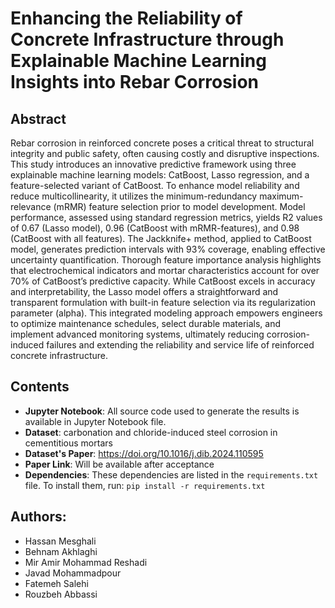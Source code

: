 # Enhancing the Reliability of Concrete Infrastructure through Explainable Machine Learning Insights into Rebar Corrosion

## Abstract

Rebar corrosion in reinforced concrete poses a critical threat to structural integrity and public safety, often causing costly and disruptive inspections. This study introduces an innovative predictive framework using three explainable machine learning models: CatBoost, Lasso regression, and a feature-selected variant of CatBoost. To enhance model reliability and reduce multicollinearity, it utilizes the minimum-redundancy maximum-relevance (mRMR) feature selection prior to model development. Model performance, assessed using standard regression metrics, yields R2 values of 0.67 (Lasso model), 0.96 (CatBoost with mRMR-features), and 0.98 (CatBoost with all features). The Jackknife+ method, applied to CatBoost model, generates prediction intervals with 93% coverage, enabling effective uncertainty quantification. Thorough feature importance analysis highlights that electrochemical indicators and mortar characteristics account for over 70% of CatBoost’s predictive capacity. While CatBoost excels in accuracy and interpretability, the Lasso model offers a straightforward and transparent formulation with built-in feature selection via its regularization parameter (alpha). This integrated modeling approach empowers engineers to optimize maintenance schedules, select durable materials, and implement advanced monitoring systems, ultimately reducing corrosion-induced failures and extending the reliability and service life of reinforced concrete infrastructure.

## Contents
- **Jupyter Notebook**: All source code used to generate the results is available in Jupyter Notebook file.
- **Dataset**: carbonation and chloride-induced steel corrosion in cementitious mortars
- **Dataset's Paper**: https://doi.org/10.1016/j.dib.2024.110595
- **Paper Link**: Will be available after acceptance
- **Dependencies**: These dependencies are listed in the `requirements.txt` file. To install them, run: `pip install -r requirements.txt`

## Authors:
- Hassan Mesghali
- Behnam Akhlaghi
- Mir Amir Mohammad Reshadi
- Javad Mohammadpour
- Fatemeh Salehi
- Rouzbeh Abbassi
